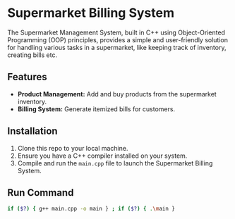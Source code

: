 # Supermarket Billing System

The Supermarket Management System, built in C++ using Object-Oriented Programming (OOP) principles, provides a simple and user-friendly solution for handling various tasks in a supermarket, like keeping track of inventory, creating bills etc.

## Features

- **Product Management:** Add and buy products from the supermarket inventory.
- **Billing System:** Generate itemized bills for customers.

## Installation

1. Clone this repo to your local machine.
2. Ensure you have a C++ compiler installed on your system.
3. Compile and run the `main.cpp` file to launch the Supermarket Billing System.

## Run Command

```bash
if ($?) { g++ main.cpp -o main } ; if ($?) { .\main }
